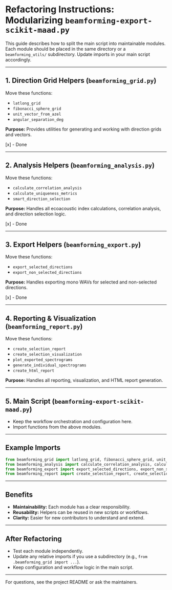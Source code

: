 # Refactoring Instructions: Modularizing `beamforming-export-scikit-maad.py`

This guide describes how to split the main script into maintainable modules. Each module should be placed in the same directory or a `beamforming_utils/` subdirectory. Update imports in your main script accordingly.

---

## 1. Direction Grid Helpers (`beamforming_grid.py`)
Move these functions:
- `latlong_grid`
- `fibonacci_sphere_grid`
- `unit_vector_from_azel`
- `angular_separation_deg`

**Purpose:**
Provides utilities for generating and working with direction grids and vectors.

[x] - Done 

---

## 2. Analysis Helpers (`beamforming_analysis.py`)
Move these functions:
- `calculate_correlation_analysis`
- `calculate_uniqueness_metrics`
- `smart_direction_selection`

**Purpose:**
Handles all ecoacoustic index calculations, correlation analysis, and direction selection logic.

[x] - Done 

---

## 3. Export Helpers (`beamforming_export.py`)
Move these functions:
- `export_selected_directions`
- `export_non_selected_directions`

**Purpose:**
Handles exporting mono WAVs for selected and non-selected directions.

[x] - Done 

---

## 4. Reporting & Visualization (`beamforming_report.py`)
Move these functions:
- `create_selection_report`
- `create_selection_visualization`
- `plot_exported_spectrograms`
- `generate_individual_spectrograms`
- `create_html_report`

**Purpose:**
Handles all reporting, visualization, and HTML report generation.

---

## 5. Main Script (`beamforming-export-scikit-maad.py`)
- Keep the workflow orchestration and configuration here.
- Import functions from the above modules.

---

## Example Imports
```python
from beamforming_grid import latlong_grid, fibonacci_sphere_grid, unit_vector_from_azel, angular_separation_deg
from beamforming_analysis import calculate_correlation_analysis, calculate_uniqueness_metrics, smart_direction_selection
from beamforming_export import export_selected_directions, export_non_selected_directions
from beamforming_report import create_selection_report, create_selection_visualization, plot_exported_spectrograms, generate_individual_spectrograms, create_html_report
```

---

## Benefits
- **Maintainability:** Each module has a clear responsibility.
- **Reusability:** Helpers can be reused in new scripts or workflows.
- **Clarity:** Easier for new contributors to understand and extend.

---

## After Refactoring
- Test each module independently.
- Update any relative imports if you use a subdirectory (e.g., `from .beamforming_grid import ...`).
- Keep configuration and workflow logic in the main script.

---

For questions, see the project README or ask the maintainers.
